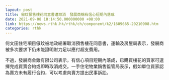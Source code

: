 ```yaml
---
layout: post
title: 傲玟預售樓花同意書遭取消　發展商稱有信心短期內落成
date: 2021-09-08 18:14:50.000000000 +08:00
link: https://news.rthk.hk/rthk/ch/component/k2/1609665-20210908.htm
categories: rthk
---
```


何文田住宅項目傲玟被地政總署取消預售樓花同意書，運輸及房屋局表示，發展商被多次要求下仍未能證明財力足以應付超支費用。

不過，發展商金鋑有限公司表示，有信心項目短期內落成，已購買樓花的買家可選擇完成買賣合約或即時取消成交。一手住宅物業銷售監管局表示，假如單位買家認為賣方未有履行合約，可以考慮向賣方提出民事訴訟。
